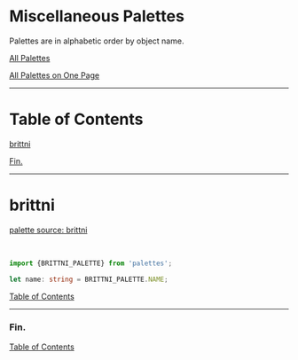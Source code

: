 <!--suppress JSUnresolvedLibraryURL -->
<!-- Coolors Palette Widget -->
<script src="https://coolors.co/palette-widget/widget.js"></script>

# Miscellaneous Palettes

Palettes are in alphabetic order by object name.

[All Palettes](../all-palettes.md)

[All Palettes on One Page](../all-palettes_one-page.md)

----

# Table of Contents

[brittni](#brittni)

[Fin.](#fin)

----

# brittni

<a href="https://github.com/blwatkins" target="_blank" rel="noopener noreferrer">palette source: brittni</a>

<!-- Coolors Palette Widget -->
<script data-id="03724492652337519">new CoolorsPaletteWidget("03724492652337519", ["121212","0437f1","ff6bb5","0fff4f","7a00f5"],"brittni"); </script>
<br/>

````typescript
import {BRITTNI_PALETTE} from 'palettes';

let name: string = BRITTNI_PALETTE.NAME;
````

[Table of Contents](#table-of-contents)

----

### Fin.

[Table of Contents](#table-of-contents)
